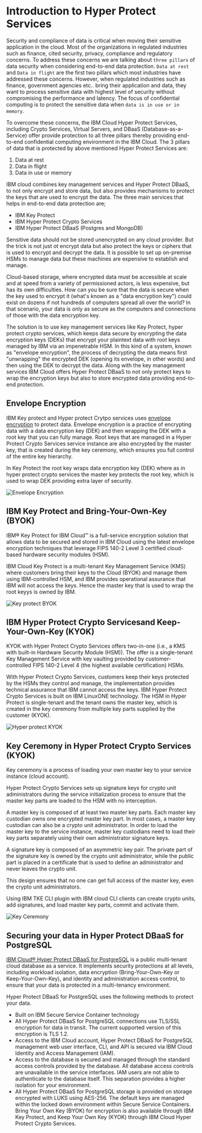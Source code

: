 # Introduction to Hyper Protect Services

Security and compliance of data is critical when moving their sensitive application in the cloud. Most of the organizations in regulated industries such as finance, cited security, privacy, compliance and regulatory concerns. To address these concerns we are talking about `three pillars` of data security when considering end-to-end data protection. `Data at rest`  and `Data in flight` are the first two pillars which most industries have addressed these concerns. However, when regulated industries such as finance, government agencies etc.. bring their application and data, they want to process sensitive data with highest level of security without compromising the performance and latency. The focus of confidential computing is to protect the sensitive data when `data is in use or in memory`.

To overcome these concerns, the IBM Cloud Hyper Protect Services, including Crypto Services, Virtual Servers, and DBaaS (Database-as-a-Service) offer provide protection to all three pillars thereby providing end-to-end confidential computing environment in the IBM Cloud. The 3 pillars of data that is protected by above mentioned Hyper Protect Services are: 

1. Data at rest
1. Data in flight
1. Data in use or memory

IBM cloud combines key management services and Hyper Protect DBaaS, to not only encrypt and store data, but also provides mechanisms to protect the keys that are used to encrypt the data. The three main services that helps in end-to-end data protection are;
* IBM Key Protect
* IBM Hyper Protect Crypto Services
* IBM Hyper Protect DBaaS (Postgres and MongoDB)

Sensitive data should not be stored unencrypted on any cloud provider. But the trick is not just ot encrypt data but also protect the keys or ciphers that is used to encrypt and decrypt the data. It is possible to set up on-premise HSMs to manage data but these machines are expensive to establish and manage. 

Cloud-based storage, where encrypted data must be accessible at scale and at speed from a variety of permissioned actors, is less expensive, but has its own difficulties. How can you be sure that the data is secure when the key used to encrypt it (what's known as a "data encryption key") could exist on dozens if not hundreds of computers spread all over the world? In that scenario, your data is only as secure as the computers and connections of those with the data encryption key.

The solution is to use key management services like Key Protect, hyper protect crypto services, which keeps data secure by encrypting the data encryption keys (DEKs) that encrypt your plaintext data with root keys managed by IBM via an impenetrable HSM. In this kind of a system, known as "envelope encryption", the process of decrypting the data means first "unwrapping" the encrypted DEK (opening its envelope, in other words) and then using the DEK to decrypt the data. Along with the key management services IBM Cloud offers Hyper Protect DBaaS to not only protect keys to wrap the encryption keys but also to store encrypted data providing end-to-end protection.

## Envelope Encryption

IBM Key protect and Hyper protect Crytpo services uses [envelope encryption](https://cloud.ibm.com/docs/hs-crypto?topic=hs-crypto-envelope-encryption) to protect data. Envelope encryption is a practice of encrypting data with a data encryption key (DEK) and then wrapping the DEK with a root key that you can fully manage. Root keys that are managed in a Hyper Protect Crypto Services service instance are also encrypted by the master key, that is created during the key ceremony, which ensures you full control of the entire key hierarchy. 

In Key Protect the root key wraps data encryption key (DEK) where as in hyper protect crypto services the master key protects the root key, which is used to wrap DEK providing extra layer of security.

![Envelope Encryption](images/envelope-encryption.png)

## IBM Key Protect and Bring-Your-Own-Key (BYOK)

IBM® Key Protect for IBM Cloud™ is a full-service encryption solution that allows data to be secured and stored in IBM Cloud using the latest envelope encryption techniques that leverage FIPS 140-2 Level 3 certified cloud-based hardware security modules (HSM).

IBM Cloud Key Protect is a multi-tenant Key Management Service (KMS) where customers bring their keys to the Cloud (BYOK) and manage them using IBM-controlled HSM, and IBM provides operational assurance that IBM will not access the keys. Hence the master key that is used to wrap the root keyys is owned by IBM.

![Key protect BYOK](images/key-protect.png)

## IBM Hyper Protect Crypto Servicesand Keep-Your-Own-Key (KYOK)

KYOK with Hyper Protect Crypto Services offers two-in-one (i.e., a KMS with built-in Hardware Security Module (HSM)). The offer is a single-tenant Key Management Service with key vaulting provided by customer-controlled FIPS 140-2 Level 4 (the highest available certification) HSMs.

With Hyper Protect Crypto Services, customers keep their keys protected by the HSMs they control and manage, the implementation provides technical assurance that IBM cannot access the keys. IBM Hyper Protect Crypto Services is built on IBM LinuxONE technology. The HSM in Hyper Protect is single-tenant and the tenant owns the master key, which is created in the key ceremony from multiple key parts supplied by the customer (KYOK).

![Hyper protect KYOK](images/key-protect.png)

## Key Ceremony in Hyper Protect Crypto Services (KYOK)

Key ceremony is a process of loading your own master key to your service instance (cloud account). 

Hyper Protect Crypto Services sets up signature keys for crypto unit administrators during the service initialization process to ensure that the master key parts are loaded to the HSM with no interception.

A master key is composed of at least two master key parts. Each master key custodian owns one encrypted master key part. In most cases, a master key custodian can also be a crypto unit administrator. In order to load the master key to the service instance, master key custodians need to load their key parts separately using their own administrator signature keys.

A signature key is composed of an asymmetric key pair. The private part of the signature key is owned by the crypto unit administrator, while the public part is placed in a certificate that is used to define an administrator and never leaves the crypto unit.

This design ensures that no one can get full access of the master key, even the crypto unit administrators.

Using IBM TKE CLI plugin with IBM cloud CLI clients can create crypto units, add signatures, and load master key parts, commit and activate them.

![Key Ceremony](images/key-ceremony.png)


## Securing your data in Hyper Protect DBaaS for PostgreSQL

[IBM Cloud® Hyper Protect DBaaS for PostgreSQL](https://cloud.ibm.com/docs/hyper-protect-dbaas-for-postgresql?topic=hyper-protect-dbaas-for-postgresql-data-security) is a public multi-tenant cloud database as a service. It implements security protections at all levels, including workload isolation, data encryption (Bring-Your-Own-Key or Keep-Your-Own-Key), and identity and administration access control, to ensure that your data is protected in a multi-tenancy environment. 

Hyper Protect DBaaS for PostgreSQL uses the following methods to protect your data.

* Built on IBM Secure Service Container technology
* All Hyper Protect DBaaS for PostgreSQL connections use TLS/SSL encryption for data in transit. The current supported version of this encryption is TLS 1.2.
* Access to the IBM Cloud account, Hyper Protect DBaaS for PostgreSQL management web user interface, CLI, and API is secured via IBM Cloud Identity and Access Management (IAM).
* Access to the database is secured and managed through the standard access controls provided by the database. All database access controls are unavailable in the service interfaces. IAM users are not able to authenticate to the database itself. This separation provides a higher isolation for your environment.
* All Hyper Protect DBaaS for PostgreSQL storage is provided on storage encrypted with LUKS using AES-256. The default keys are managed within the locked down environment within Secure Service Containers. Bring Your Own Key (BYOK) for encryption is also available through IBM Key Protect, and Keep Your Own Key (KYOK) through IBM Cloud Hyper Protect Crypto Services.

